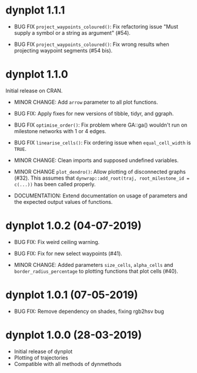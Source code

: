 # dynplot 1.1.1

* BUG FIX `project_waypoints_coloured()`: Fix refactoring issue "Must supply a symbol or a string as argument" (#54).

* BUG FIX `project_waypoints_coloured()`: Fix wrong results when projecting waypoint segments (#54 bis).

# dynplot 1.1.0

Initial release on CRAN.

 * MINOR CHANGE: Add `arrow` parameter to all plot functions.
 
 * BUG FIX: Apply fixes for new versions of tibble, tidyr, and ggraph.
 
 * BUG FIX `optimise_order()`: Fix problem where GA::ga() wouldn't run on 
   milestone networks with 1 or 4 edges.

 * BUG FIX `linearise_cells()`: Fix ordering issue when `equal_cell_width` is `TRUE`.
 
 * MINOR CHANGE: Clean imports and supposed undefined variables.
 
 * MINOR CHANGE `plot_dendro()`: Allow plotting of disconnected graphs (#32). 
   This assumes that `dynwrap::add_root(traj, root_milestone_id = c(...))` has been called properly.

 * DOCUMENTATION: Extend documentation on usage of parameters and the expected output values
   of functions.

# dynplot 1.0.2 (04-07-2019) 

 * BUG FIX: Fix weird ceiling warning.
 
 * BUG FIX: Fix for new select waypoints (#41).
 
 * MINOR CHANGE: Added parameters `size_cells`, `alpha_cells` and 
   `border_radius_percentage` to plotting functions that plot cells (#40).

# dynplot 1.0.1 (07-05-2019)

 * BUG FIX: Remove dependency on shades, fixing rgb2hsv bug

# dynplot 1.0.0 (28-03-2019)

 * Initial release of dynplot
 * Plotting of trajectories
 * Compatible with all methods of dynmethods
